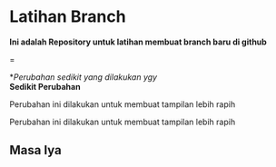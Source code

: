 # Latihan Branch
**Ini adalah Repository untuk latihan membuat branch baru di github**  

=  


**Perubahan sedikit yang dilakukan ygy*  
**Sedikit Perubahan**  

Perubahan ini dilakukan untuk membuat tampilan lebih rapih

Perubahan ini dilakukan untuk membuat tampilan lebih rapih  
## Masa Iya


